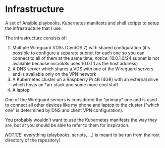 # Infrastructure

A set of Ansible playbooks, Kubernetes manifests and shell scripts to setup the infrastructure that I use.

The infrastructure consists of:
1. Multiple Wireguard VDSs (CentOS 7) with shared configuration (it's possible to configure a separate subnet for each one so you can connect to all of them at the same time; *notice*: 10.0.1.0/24 subnet is not available because microk8s uses 10.0.1.1 as the host address)
2. A DNS server which shares a VDS with one of the Wireguard servers and is available only on the VPN network
3. A Kubernetes cluster on a Raspberry Pi 4B (4GB) with an external drive which hosts an *arr stack and some more cool stuff
4. A laptop

One of the Wireguard servers is considered the "primary" one and is used to connect all other devices like my phone and laptop to the cluster ("which one" is determined by DNS and client VPN configuration).

You probably wouldn't want to use the Kubernetes manifests the way they are, but at you should be able to refer to them for inspiration.

*NOTICE*: everything (playbooks, scripts, ...) is meant to be run from the root directory of the repository!
